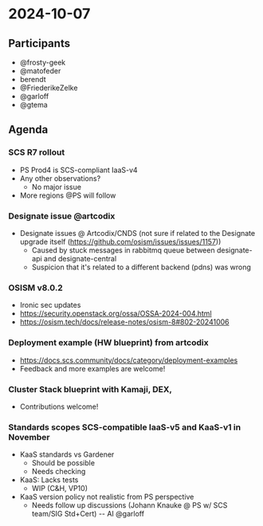 # 2024-10-07

## Participants

- @frosty-geek
- @matofeder
- berendt
- @FriederikeZelke
- @garloff
- @gtema

## Agenda

### SCS R7 rollout

- PS Prod4 is SCS-compliant IaaS-v4
- Any other observations?
  - No major issue
- More regions @PS will follow

### Designate issue @artcodix

- Designate issues @ Artcodix/CNDS (not sure if related to the Designate upgrade itself (<https://github.com/osism/issues/issues/1157>))
  - Caused by stuck messages in rabbitmq queue between designate-api and designate-central
  - Suspicion that it's related to a different backend (pdns) was wrong

### OSISM v8.0.2

- Ironic sec updates
- <https://security.openstack.org/ossa/OSSA-2024-004.html>
- <https://osism.tech/docs/release-notes/osism-8#802-20241006>

### Deployment example (HW blueprint) from artcodix

- <https://docs.scs.community/docs/category/deployment-examples>
- Feedback and more examples are welcome!

### Cluster Stack blueprint with Kamaji, DEX,

- Contributions welcome!

### Standards scopes SCS-compatible IaaS-v5 and KaaS-v1 in November

- KaaS standards vs Gardener
  - Should be possible
  - Needs checking
- KaaS: Lacks tests
  - WIP (C&H, VP10)
- KaaS version policy not realistic from PS perspective
  - Needs follow up discussions (Johann Knauke @ PS w/ SCS team/SIG Std+Cert) -- AI @garloff
